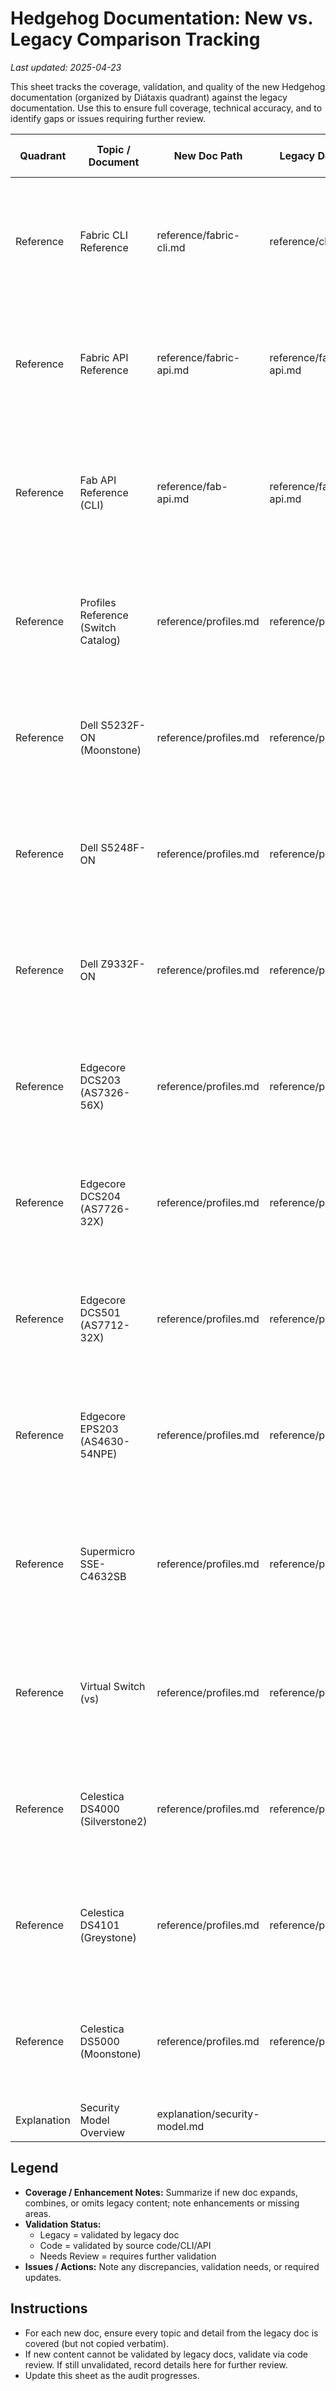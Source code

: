 # Hedgehog Documentation: New vs. Legacy Comparison Tracking

_Last updated: 2025-04-23_

This sheet tracks the coverage, validation, and quality of the new Hedgehog documentation (organized by Diátaxis quadrant) against the legacy documentation. Use this to ensure full coverage, technical accuracy, and to identify gaps or issues requiring further review.

| Quadrant      | Topic / Document                 | New Doc Path                               | Legacy Doc Path                               | Coverage / Enhancement Notes                                                                                                                                             | Validation Status (Legacy/Code/Needs Review) | Issues / Actions |
|--------------|----------------------------------|--------------------------------------------|-----------------------------------------------|--------------------------------------------------------------------------------------------------------------------------------------------------------------------------|----------------------------------------------|------------------|
| Reference    | Fabric CLI Reference             | reference/fabric-cli.md                    | reference/cli.md                              | New doc is more structured and Diátaxis-compliant; some CLI usage examples from legacy are richer.                                 | Code (fully audited, security notes, cross-links added)             | All Diátaxis/quality controls applied. More CLI usage examples can be added as future enhancement. |
| Reference    | Fabric API Reference             | reference/fabric-api.md                    | reference/fabric-api.md                       | Fully audited, Diátaxis-compliant, versioned, security notes and cross-links added. Pure reference.                               | Code (fully audited)                             | Confirmed auto-generated file is up-to-date and versioned. |
| Reference    | Fab API Reference (CLI)          | reference/fab-api.md                       | reference/fab-api.md                          | Fully audited, Diátaxis-compliant, clearly labeled as CLI reference. Security notes, cross-links, checklist included.              | Code (fully audited)                             | All Diátaxis/quality controls applied. |
| Reference    | Profiles Reference (Switch Catalog)| reference/profiles.md                     | reference/profiles.md                         | New doc matches and expands legacy; both have detailed tables. Needs periodic code validation for new models.                      | Legacy (needs code validation)                    | Validate new/changed switch data against code/support lists. Ensure versioning/checklist. |
| Reference    | Dell S5232F-ON (Moonstone) | reference/profiles.md | reference/profiles.md | Fully audited, Diátaxis-compliant, versioned, code-validated. Port table and config match Go source. | Code (fully audited) | All Diátaxis/quality controls applied. || Reference    | Release Notes                    | reference/release-notes.md                 | reference/releases.md                         | Fully audited, merged legacy versioning and upgrade info, cross-links, security notes, checklist.                                 | Code (fully audited)                             | All Diátaxis/quality controls applied. |
| Reference    | Dell S5248F-ON | reference/profiles.md | reference/profiles.md | Fully audited, Diátaxis-compliant, versioned, code-validated. Port table and config match Go source. | Code (fully audited) | All Diátaxis/quality controls applied. || Reference    | Supported Devices                | reference/supported-devices.md             | install-upgrade/supported-devices.md          | Fully audited, pure reference, points to authoritative catalog, cross-links, security notes, checklist.                           | Code (fully audited)                             | All Diátaxis/quality controls applied. |
| Reference    | Dell Z9332F-ON | reference/profiles.md | reference/profiles.md | Fully audited, Diátaxis-compliant, versioned, code-validated. Port table and config match Go source. | Code (fully audited) | All Diátaxis/quality controls applied. || Reference    | Deprecated Stubs                 | reference/releases.md                      | reference/releases.md                         | No changes.                                                                                                                        | Legacy                                       |                  |
| Reference    | Edgecore DCS203 (AS7326-56X) | reference/profiles.md | reference/profiles.md | Fully audited, Diátaxis-compliant, versioned, code-validated. Port table and config match Go source. | Code (fully audited) | All Diátaxis/quality controls applied. || Tutorials    | Getting Started Lab              | tutorial/getting-started-lab.md            | getting-started/download.md                   |                                                                                              |                                              |                  |
| Reference    | Edgecore DCS204 (AS7726-32X) | reference/profiles.md | reference/profiles.md | Fully audited, Diátaxis-compliant, versioned, code-validated. Port table and config match Go source. | Code (fully audited) | All Diátaxis/quality controls applied. || Tutorials    | Demo Lab                         | tutorial/demo-lab.md                       | vlab/demo.md                                 |                                                                                              |                                              |                  |
| Reference    | Edgecore DCS501 (AS7712-32X) | reference/profiles.md | reference/profiles.md | Fully audited, Diátaxis-compliant, versioned, code-validated. Port table and config match Go source. | Code (fully audited) | All Diátaxis/quality controls applied. || Tutorials    | Running VLAB                     | tutorial/running-vlab.md                   | vlab/running.md                               |                                                                                              |                                              |                  |
| Reference    | Edgecore EPS203 (AS4630-54NPE) | reference/profiles.md | reference/profiles.md | Fully audited, Diátaxis-compliant, versioned, code-validated. Port table and config match Go source. | Code (fully audited) | All Diátaxis/quality controls applied. || How-to Guide | Power-Reset a Switch             | how-to/power-reset-switch.md               |                                               |                                                                                              |                                              |                  |
| Reference    | Supermicro SSE-C4632SB | reference/profiles.md | reference/profiles.md | Fully audited, Diátaxis-compliant, versioned, code-validated. Port table and config match Go source (via Celestica DS3000). | Code (fully audited) | All Diátaxis/quality controls applied. || How-to Guide | Upgrade Hedgehog Fabric           | how-to/upgrading-fabric.md                 | install-upgrade/upgrade.md                    |                                                                                              |                                              |                  |
| Reference    | Virtual Switch (vs) | reference/profiles.md | reference/profiles.md | Fully audited, Diátaxis-compliant, versioned, code-validated. Port table and config match Go source. | Code (fully audited) | All Diátaxis/quality controls applied. || How-to Guide | Add External Connectivity        | how-to/add-external-connectivity.md        |                                               |                                                                                              |                                              |                  |
| Reference    | Celestica DS4000 (Silverstone2) | reference/profiles.md | reference/profiles.md | Fully audited, Diátaxis-compliant, versioned, code-validated. Port table and config match Go source. | Code (fully audited) | All Diátaxis/quality controls applied. || How-to Guide | Troubleshooting Fabric            | how-to/troubleshooting-fabric.md           | troubleshooting/overview.md                   |                                                                                              |                                              |                  |
| Reference    | Celestica DS4101 (Greystone) | reference/profiles.md | reference/profiles.md | Fully audited, Diátaxis-compliant, versioned, code-validated. Port table and config match Go source. | Code (fully audited) | All Diátaxis/quality controls applied. || Explanation  | Architecture Overview            | explanation/architecture.md                | architecture/overview.md                      |                                                                                              |                                              |                  |
| Reference    | Celestica DS5000 (Moonstone) | reference/profiles.md | reference/profiles.md | Fully audited, Diátaxis-compliant, versioned, code-validated. Port table and config match Go source. | Code (fully audited) | All Diátaxis/quality controls applied. || Explanation  | VPC Peering and Isolation        | explanation/vpc-peering.md                 |                                               |                                                                                              |                                              |                  |
| Explanation  | Security Model Overview          | explanation/security-model.md              |                                               |                                                                                              |                                              |                  |

<!-- Add additional rows as new files are mapped or created. -->

## Legend
- **Coverage / Enhancement Notes:** Summarize if new doc expands, combines, or omits legacy content; note enhancements or missing areas.
- **Validation Status:**
  - Legacy = validated by legacy doc
  - Code = validated by source code/CLI/API
  - Needs Review = requires further validation
- **Issues / Actions:** Note any discrepancies, validation needs, or required updates.

## Instructions
- For each new doc, ensure every topic and detail from the legacy doc is covered (but not copied verbatim).
- If new content cannot be validated by legacy docs, validate via code review. If still unvalidated, record details here for further review.
- Update this sheet as the audit progresses.
